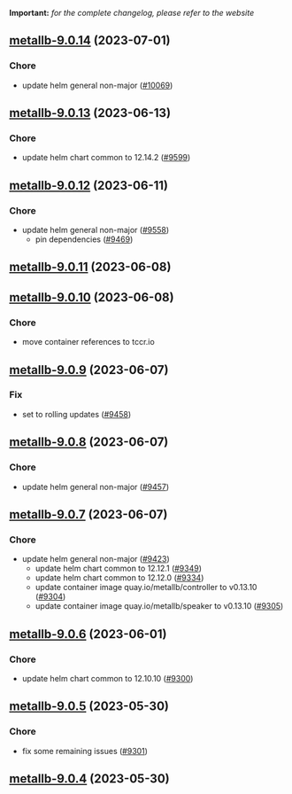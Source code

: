 **Important:**
*for the complete changelog, please refer to the website*




## [metallb-9.0.14](https://github.com/truecharts/charts/compare/metallb-9.0.13...metallb-9.0.14) (2023-07-01)

### Chore

- update helm general non-major ([#10069](https://github.com/truecharts/charts/issues/10069))
  
  


## [metallb-9.0.13](https://github.com/truecharts/charts/compare/metallb-9.0.12...metallb-9.0.13) (2023-06-13)

### Chore

- update helm chart common to 12.14.2 ([#9599](https://github.com/truecharts/charts/issues/9599))
  
  


## [metallb-9.0.12](https://github.com/truecharts/charts/compare/metallb-9.0.11...metallb-9.0.12) (2023-06-11)

### Chore

- update helm general non-major ([#9558](https://github.com/truecharts/charts/issues/9558))
  - pin dependencies ([#9469](https://github.com/truecharts/charts/issues/9469))
  
  


## [metallb-9.0.11](https://github.com/truecharts/charts/compare/metallb-9.0.10...metallb-9.0.11) (2023-06-08)




## [metallb-9.0.10](https://github.com/truecharts/charts/compare/metallb-9.0.9...metallb-9.0.10) (2023-06-08)

### Chore

- move container references to tccr.io
  
  


## [metallb-9.0.9](https://github.com/truecharts/charts/compare/metallb-9.0.8...metallb-9.0.9) (2023-06-07)

### Fix

- set to rolling updates ([#9458](https://github.com/truecharts/charts/issues/9458))
  
  


## [metallb-9.0.8](https://github.com/truecharts/charts/compare/metallb-9.0.7...metallb-9.0.8) (2023-06-07)

### Chore

- update helm general non-major ([#9457](https://github.com/truecharts/charts/issues/9457))
  
  


## [metallb-9.0.7](https://github.com/truecharts/charts/compare/metallb-9.0.6...metallb-9.0.7) (2023-06-07)

### Chore

- update helm general non-major ([#9423](https://github.com/truecharts/charts/issues/9423))
  - update helm chart common to 12.12.1 ([#9349](https://github.com/truecharts/charts/issues/9349))
  - update helm chart common to 12.12.0 ([#9334](https://github.com/truecharts/charts/issues/9334))
  - update container image quay.io/metallb/controller to v0.13.10 ([#9304](https://github.com/truecharts/charts/issues/9304))
  - update container image quay.io/metallb/speaker to v0.13.10 ([#9305](https://github.com/truecharts/charts/issues/9305))
  
  


## [metallb-9.0.6](https://github.com/truecharts/charts/compare/metallb-9.0.5...metallb-9.0.6) (2023-06-01)

### Chore

- update helm chart common to 12.10.10 ([#9300](https://github.com/truecharts/charts/issues/9300))
  
  


## [metallb-9.0.5](https://github.com/truecharts/charts/compare/metallb-9.0.4...metallb-9.0.5) (2023-05-30)

### Chore

- fix some remaining issues ([#9301](https://github.com/truecharts/charts/issues/9301))
  
  


## [metallb-9.0.4](https://github.com/truecharts/charts/compare/metallb-9.0.3...metallb-9.0.4) (2023-05-30)

